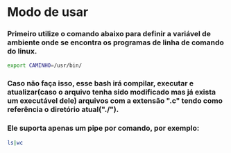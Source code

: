 # Modo de usar
### Primeiro utilize o comando abaixo para definir a variável de ambiente onde se encontra os programas de linha de comando do linux.
```bash
export CAMINHO=/usr/bin/
```
### Caso não faça isso, esse bash irá compilar, executar e atualizar(caso o arquivo tenha sido modificado mas já exista um executável dele) arquivos com a extensão ".c" tendo como referência o diretório atual("./"). 

### Ele suporta apenas um pipe por comando, por exemplo:
```bash
ls|wc
```
